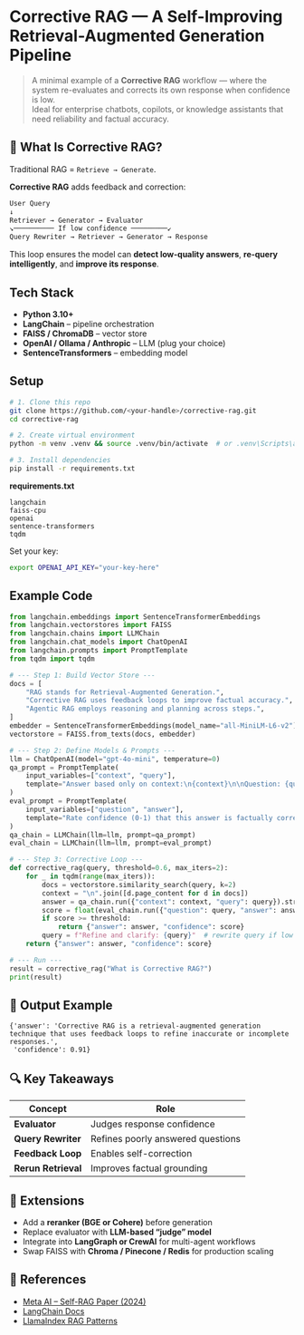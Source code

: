 # Corrective RAG — A Self-Improving Retrieval-Augmented Generation Pipeline

> A minimal example of a **Corrective RAG** workflow — where the system re-evaluates and corrects its own response when confidence is low.  
> Ideal for enterprise chatbots, copilots, or knowledge assistants that need reliability and factual accuracy.


## 🚀 What Is Corrective RAG?

Traditional RAG = `Retrieve → Generate`.

**Corrective RAG** adds feedback and correction:


```markdown
User Query
↓
Retriever → Generator → Evaluator
↘────────── If low confidence ─────────↙
Query Rewriter → Retriever → Generator → Response

````

This loop ensures the model can **detect low-quality answers**, **re-query intelligently**, and **improve its response**.

## Tech Stack

- **Python 3.10+**
- **LangChain** – pipeline orchestration  
- **FAISS / ChromaDB** – vector store  
- **OpenAI / Ollama / Anthropic** – LLM (plug your choice)  
- **SentenceTransformers** – embedding model  



## Setup

```bash
# 1. Clone this repo
git clone https://github.com/<your-handle>/corrective-rag.git
cd corrective-rag

# 2. Create virtual environment
python -m venv .venv && source .venv/bin/activate  # or .venv\Scripts\activate on Windows

# 3. Install dependencies
pip install -r requirements.txt
````

**requirements.txt**

```
langchain
faiss-cpu
openai
sentence-transformers
tqdm
```

Set your key:

```bash
export OPENAI_API_KEY="your-key-here"
```


## Example Code

```python
from langchain.embeddings import SentenceTransformerEmbeddings
from langchain.vectorstores import FAISS
from langchain.chains import LLMChain
from langchain.chat_models import ChatOpenAI
from langchain.prompts import PromptTemplate
from tqdm import tqdm

# --- Step 1: Build Vector Store ---
docs = [
    "RAG stands for Retrieval-Augmented Generation.",
    "Corrective RAG uses feedback loops to improve factual accuracy.",
    "Agentic RAG employs reasoning and planning across steps.",
]
embedder = SentenceTransformerEmbeddings(model_name="all-MiniLM-L6-v2")
vectorstore = FAISS.from_texts(docs, embedder)

# --- Step 2: Define Models & Prompts ---
llm = ChatOpenAI(model="gpt-4o-mini", temperature=0)
qa_prompt = PromptTemplate(
    input_variables=["context", "query"],
    template="Answer based only on context:\n{context}\n\nQuestion: {query}"
)
eval_prompt = PromptTemplate(
    input_variables=["question", "answer"],
    template="Rate confidence (0-1) that this answer is factually correct:\nQ: {question}\nA: {answer}"
)
qa_chain = LLMChain(llm=llm, prompt=qa_prompt)
eval_chain = LLMChain(llm=llm, prompt=eval_prompt)

# --- Step 3: Corrective Loop ---
def corrective_rag(query, threshold=0.6, max_iters=2):
    for _ in tqdm(range(max_iters)):
        docs = vectorstore.similarity_search(query, k=2)
        context = "\n".join([d.page_content for d in docs])
        answer = qa_chain.run({"context": context, "query": query}).strip()
        score = float(eval_chain.run({"question": query, "answer": answer}).strip()[:3] or 0)
        if score >= threshold:
            return {"answer": answer, "confidence": score}
        query = f"Refine and clarify: {query}"  # rewrite query if low confidence
    return {"answer": answer, "confidence": score}

# --- Run ---
result = corrective_rag("What is Corrective RAG?")
print(result)
```

## 🧭 Output Example

```
{'answer': 'Corrective RAG is a retrieval-augmented generation technique that uses feedback loops to refine inaccurate or incomplete responses.', 
 'confidence': 0.91}
```


## 🔍 Key Takeaways

| Concept             | Role                              |
| ------------------- | --------------------------------- |
| **Evaluator**       | Judges response confidence        |
| **Query Rewriter**  | Refines poorly answered questions |
| **Feedback Loop**   | Enables self-correction           |
| **Rerun Retrieval** | Improves factual grounding        |


## 🧩 Extensions

* Add a **reranker (BGE or Cohere)** before generation
* Replace evaluator with **LLM-based “judge” model**
* Integrate into **LangGraph or CrewAI** for multi-agent workflows
* Swap FAISS with **Chroma / Pinecone / Redis** for production scaling


## 📘 References

* [Meta AI – Self-RAG Paper (2024)](https://ai.meta.com/research/publications/self-rag/)
* [LangChain Docs](https://python.langchain.com)
* [LlamaIndex RAG Patterns](https://docs.llamaindex.ai)

```
